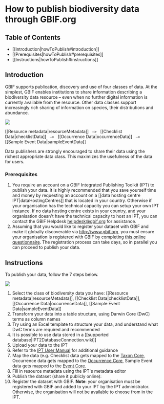 # How to publish biodiversity data through GBIF.org

## Table of Contents
+ [[Introduction|howToPublish#introduction]]
+ [[Prerequisites|howToPublish#prerequisites]]
+ [[Instructions|howToPublish#instructions]]

## Introduction

GBIF supports publication, discovery and use of four classes of data. At the simplest, GBIF enables institutions to share information describing a biodiversity data resource – even when no further digital information is currently available from the resource. Other data classes support increasingly rich sharing of information on species, their distributions and abundance. 

<img src='https://github.com/gbif/ipt/wiki/gbif-ipt-docs/ipt2/4classes-no-text.png' />

[[Resource metadata|resourceMetadata]] &nbsp;&nbsp;``—>``&nbsp;&nbsp; [[Checklist Data|checklistData]] &nbsp;&nbsp;``—>``&nbsp;&nbsp; [[Occurrence Data|occurrenceData]] &nbsp;&nbsp;``—>``&nbsp;&nbsp; [[Sample Event Data|sampleEventData]]

Data publishers are strongly encouraged to share their data using the richest appropriate data class. This maximizes the usefulness of the data for users.

### Prerequisites
1. You require an account on a GBIF Integrated Publishing Toolkit (IPT) to publish your data. It is highly recommended that you save yourself time and money by requesting an account on a [[data hosting centre IPT|dataHostingCentres]] that is located in your country. Otherwise if your organisation has the technical capacity you can setup your own IPT instance. If no data hosting centre exists in your country, and your organisation doesn't have the technical capacity to host an IPT, you can contact the GBIF Helpdesk <helpdesk@gbif.org> for assistance. 
2. Assuming that you would like to register your dataset with GBIF and make it globally discoverable via http://www.gbif.org, you must ensure your organisation is registered with GBIF by completing [this online questionnaire](http://www.gbif.org/publishing-data/how-to-publish#/intro). The registration process can take days, so in parallel you can proceed to publish your data. 

## Instructions 

To publish your data, follow the 7 steps below. 

<img src='https://github.com/gbif/ipt/wiki/gbif-ipt-docs/ipt2/publishing-flow.png' />

1. Select the class of biodiversity data you have: [[Resource metadata|resourceMetadata]], [[Checklist Data|checklistData]], [[Occurrence Data|occurrenceData]], [[Sample Event Data|sampleEventData]]  
2. Transform your data into a table structure, using Darwin Core (DwC) terms as column names
  1. Try using an Excel template to structure your data, and understand what DwC terms are required and recommended
  2. It is possible to use data stored in a [[supported database|IPT2DatabaseConnection.wiki]]
3. Upload your data to the IPT
  1. Refer to the [IPT User Manual](https://github.com/gbif/ipt/wiki/IPT2ManualNotes.wiki) for additional guidance
4. Map the data (e.g. Checklist data gets mapped to the [Taxon Core](http://rs.gbif.org/core/dwc_taxon_2015-04-24.xml), Occurrence data gets mapped to the [Occurrence Core](http://rs.gbif.org/core/dwc_occurrence_2015-07-02.xml), Sample Event data gets mapped to the [Event Core](http://rs.gbif.org/core/dwc_event_2015_05_29.xml). 
5. Fill in resource metadata using the IPT's metadata editor
6. Publish the dataset (share it publicly online):
7. Register the dataset with GBIF. **Note**: your organisation must be registered with GBIF and added to your IPT by the IPT administrator. Otherwise, the organisation will not be available to choose from in the IPT. 

